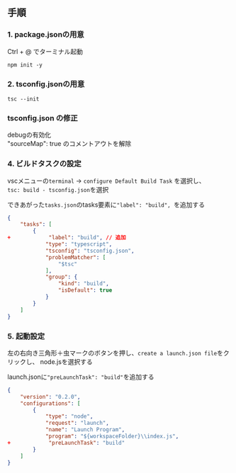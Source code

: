 ## 手順

### 1. package.jsonの用意

Ctrl + @ でターミナル起動

```terminal
npm init -y
```

### 2. tsconfig.jsonの用意

```terminal
tsc --init
```

### tsconfig.json の修正

debugの有効化  
"sourceMap": true のコメントアウトを解除

### 4. ビルドタスクの設定

vscメニューの`terminal` -> `configure Default Build Task` を選択し、  
`tsc: build - tsconfig.json`を選択

できあがった`tasks.json`のtasks要素に`"label": "build", `を追加する

```json
{
    "tasks": [
        {
+            "label": "build", // 追加
            "type": "typescript",
            "tsconfig": "tsconfig.json",
            "problemMatcher": [
                "$tsc"
            ],
            "group": {
                "kind": "build",
                "isDefault": true
            }
        }
    ]
}
```

### 5. 起動設定

左の右向き三角形＋虫マークのボタンを押し、`create a launch.json file`をクリックし、
node.jsを選択する

launch.jsonに`"preLaunchTask": "build"`を追加する

```json:launch.json
{
    "version": "0.2.0",
    "configurations": [
        {
            "type": "node",
            "request": "launch",
            "name": "Launch Program",
            "program": "${workspaceFolder}\\index.js",
+            "preLaunchTask": "build"
        }
    ]
}
```